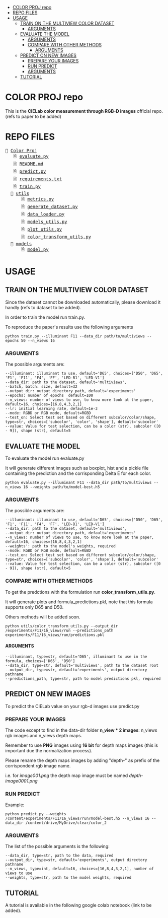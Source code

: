 - [COLOR PROJ repo](#color-proj-repo)
- [REPO FILES](#repo-files)
- [USAGE](#usage)
  - [TRAIN ON THE MULTIVIEW COLOR DATASET](#train-on-the-multiview-color-dataset)
    - [ARGUMENTS](#arguments)
  - [EVALUATE THE MODEL](#evaluate-the-model)
    - [ARGUMENTS](#arguments-1)
    - [COMPARE WITH OTHER METHODS](#compare-with-other-methods)
      - [ARGUMENTS](#arguments-2)
  - [PREDICT ON NEW IMAGES](#predict-on-new-images)
    - [PREPARE YOUR IMAGES](#prepare-your-images)
    - [RUN PREDICT](#run-predict)
    - [ARGUMENTS](#arguments-3)
  - [TUTORIAL](#tutorial)

# COLOR PROJ repo
This is the **CIELab color measurement through RGB-D images** official repo. (refs to paper to be added)

# REPO FILES
<pre>
&#128193; <a href=#>Color Proj</a>
   &#x1F5CE; <a href=./evaluate.py>evaluate.py</a>
   &#x1F5CE; <a href=./README.md>README.md</a>
   &#x1F5CE; <a href=./predict.py>predict.py</a>
   &#x1F5CE; <a href=./requirements.txt>requirements.txt</a>
   &#x1F5CE; <a href=./train.py>train.py</a>
  &#128193; <a href=./utils>utils</a>
      &#x1F5CE; <a href=./utils/metrics.py>metrics.py</a>
      &#x1F5CE; <a href=./utils/generate_dataset.py>generate_dataset.py</a>
      &#x1F5CE; <a href=./utils/data_loader.py>data_loader.py</a>
      &#x1F5CE; <a href=./utils/models_utils.py>models_utils.py</a>
      &#x1F5CE; <a href=./utils/plot_utils.py>plot_utils.py</a>
      &#x1F5CE; <a href=./utils/color_transform_utils.py>color_transform_utils.py</a>
  &#128193; <a href=./models>models</a>
      &#x1F5CE; <a href=./models/model.py>model.py</a>
</pre>


# USAGE

## TRAIN ON THE MULTIVIEW COLOR DATASET
Since the dataset cannot be downloaded automatically, please download it handly (refs to dataset to be added).

In order to train the model run train.py.

To reproduce the paper's results use the following arguments

```
python train.py --illuminant F11 --data_dir path/to/multiviews --epochs 50 --n_views 16
```

### ARGUMENTS


The possible arguments are:


```
--illuminant: illuminant to use, default='D65', choices=['D50', 'D65', 'F1', 'F11', 'F4', 'FF', 'LED-B1', 'LED-V1']
--data_dir: path to the dataset, default='multiviews', 
--batch, batch: size, default=32
--output_dir: output directory path, default='experiments'
--epochs: number of epochs  default=100
--n_views: number of views to use, to know more look at the paper, default=16, choices=[16,8,4,3,2,1]
--lr: initial learning rate, default=1e-3
--mode: RGBD or RGB mode, default=RGBD
--test_on: Select test set based on different subcolor/color/shape, type=str, choices=['subcolor', 'color', 'shape'], default='subcolor'
--value: Value for test selection, can be a color (str), subcolor ([0 - 9]), shape (str), default=5
```

## EVALUATE THE MODEL

To evaluate the model run evaluate.py

It will generate different images such as boxplot, hist and a pickle file containing the prediction and the corrisponding Delta E for each color.

```
python evaluate.py --illuminant F11 --data_dir path/to/multiviews --n_views 16 --weights path/to/model-best.h5
```

### ARGUMENTS

The possible arguments are:

```
--illuminant: illuminant to use, default='D65', choices=['D50', 'D65', 'F1', 'F11', 'F4', 'FF', 'LED-B1', 'LED-V1']
--data_dir: path to the dataset, default='multiviews', 
--output_dir: output directory path, default='experiments'
--n_views: number of views to use, to know more look at the paper, default=16, choices=[16,8,4,3,2,1]
--weights': path to the model's weights, required
--mode: RGBD or RGB mode, default=RGBD
--test_on: Select test set based on different subcolor/color/shape, type=str, choices=['subcolor', 'color', 'shape'], default='subcolor'
--value: Value for test selection, can be a color (str), subcolor ([0 - 9]), shape (str), default=5
```

### COMPARE WITH OTHER METHODS
To get the predctions with the formulation run **color_transform_utils.py**. 

It will generate plots and formula_predictions.pkl, note that this formula supports only D65 and D50.

Others methods will be added soon.


```
python utils/color_transform_utils.py --output_dir /experiments/F11/16_views/run --predictions_path experiments/F11/16_views/run/predictions.pkl
```

#### ARGUMENTS
```
--illuminant, type=str, default='D65', illuminant to use in the formula, choices=['D65', 'D50']
--data_dir, type=str, default='multiviews', path to the dataset root
--output_dir, type=str, default='experiments', output directory pathname
--predictions_path, type=str, path to model predictions pkl, required
```


## PREDICT ON NEW IMAGES

To predict the CIELab value on your rgb-d images use predict.py

### PREPARE YOUR IMAGES

The code except to find in the data-dir folder **n_view * 2 images**: n_views rgb images and n_views depth maps. 

Remember to use **PNG** images using **16 bit** for depth maps images (this is important due the normalization process).

Please rename the depth maps images by adding "depth-" as prefix of the corrispondent rgb image name.

i.e. for *image001.png* the depth map image must be named *depth-image0001.png*


### RUN PREDICT 

Example:

```
python predict.py --weights /content/experiments/F11/16_views/run/model-best.h5 --n_views 16 --data_dir /content/drive/MyDrive/clear/color_2
```

### ARGUMENTS
The list of the possible arguments is the following:

    --data_dir, type=str, path to the data, required
    --output_dir, type=str, default='experiments', output directory pathname
    --n_views, type=int, default=16, choices=[16,8,4,3,2,1], number of views to use
    --weights, type=str, path to the model weights, required

## TUTORIAL 

A tutorial is available in the following google colab notebook (link to be added).